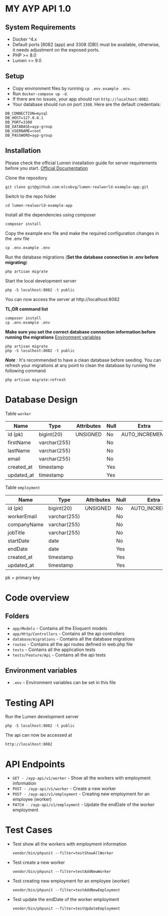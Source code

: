# MY AYP API 1.0

## System Requirements

- Docker ^4.x
- Default ports [8082 (app) and 3308 (DB)] must be available, otherwise, it needs adjustment on the exposed ports.
- PHP >= 8.0
- Lumen >= 9.0

## Setup

- Copy environment files by running `cp .env.example .env`.
- Run `docker-compose up -d`.
- If there are no issues, your app should run `http://localhost:8082`.
- Your database should run on port `3308`. Here are the default credentials:

```
DB_CONNECTION=mysql
DB_HOST=127.0.0.1
DB_PORT=3308
DB_DATABASE=ayp-group
DB_USERNAME=root
DB_PASSWORD=ayp-group
```

## Installation

Please check the official Lumen installation guide for server requirements before you start. [Official Documentation](https://lumen.laravel.com/docs/5.5/installation)


Clone the repository

    git clone git@github.com:elcobvg/lumen-realworld-example-app.git

Switch to the repo folder

    cd lumen-realworld-example-app

Install all the dependencies using composer

    composer install

Copy the example env file and make the required configuration changes in the .env file

    cp .env.example .env

Run the database migrations (**Set the database connection in .env before migrating**)

    php artisan migrate

Start the local development server

    php -S localhost:8082 -t public

You can now access the server at http://localhost:8082

**TL;DR command list**

    composer install
    cp .env.example .env

**Make sure you set the correct database connection information before running the migrations** [Environment variables](#environment-variables)

    php artisan migrate
    php -S localhost:8082 -t public

***Note*** : It's recommended to have a clean database before seeding. You can refresh your migrations at any point to clean the database by running the following command

    php artisan migrate:refresh

# Database Design

Table `worker`

| **Name** 	 | **Type**     | **Attributes** | **Null** | **Extra**      |  
|------------|--------------|----------------|----------|----------------|
| id (pk)  	 | bigint(20)   | UNSIGNED 	     | No       | AUTO_INCREMENT |
| firstName  | varchar(255) |                | No       |                |  
| lastName 	 | varchar(255) |                | No       |                |
| email      | varchar(255) |                | No       |                |
| created_at | timestamp	|                | Yes      |                |
| updated_at | timestamp    |                | Yes      |                |

Table `employment`

| **Name** 	  | **Type**     | **Attributes** | **Null** | **Extra**      |  
|-------------|--------------|----------------|----------|----------------|
| id (pk)  	  | bigint(20)   | UNSIGNED 	  | No       | AUTO_INCREMENT |
| workerEmail | varchar(255) |                | No       |                |  
| companyName | varchar(255) |                | No       |                |
| jobTitle    | varchar(255) |                | No       |                |
| startDate   | date         |                | No       |                |
| endDate     | date         |                | Yes      |                |
| created_at  | timestamp	 |                | Yes      |                |
| updated_at  | timestamp    |                | Yes      |                |

pk = primary key

# Code overview

## Folders

- `app/Models` - Contains all the Eloquent models
- `app/Http/Controllers` - Contains all the api controllers
- `database/migrations` - Contains all the database migrations
- `routes` - Contains all the api routes defined in web.php file
- `tests` - Contains all the application tests
- `tests/Feature/Api` - Contains all the api tests

## Environment variables

- `.env` - Environment variables can be set in this file

# Testing API

Run the Lumen development server

    php -S localhost:8082 -t public

The api can now be accessed at

    http://localhost:8082

# API Endpoints

- `GET - /ayp-api/v1/worker` - Show all the workers with employment information
- `POST - /ayp-api/v1/worker` - Create a new worker
- `POST - /ayp-api/v1/employment` - Creating new employment for an employee (worker)
- `PATCH - /ayp-api/v1/employment` - Update the endDate of the worker employment

# Test Cases

- Test show all the workers with employment information

    `vendor/bin/phpunit --filter=testShowAllWorker`

- Test create a new worker

    `vendor/bin/phpunit --filter=testAddNewWorker`

- Test creating new employment for an employee (worker)

    `vendor/bin/phpunit --filter=testAddNewEmployment`

- Test update the endDate of the worker employment

    `vendor/bin/phpunit --filter=testUpdateEmployment`
